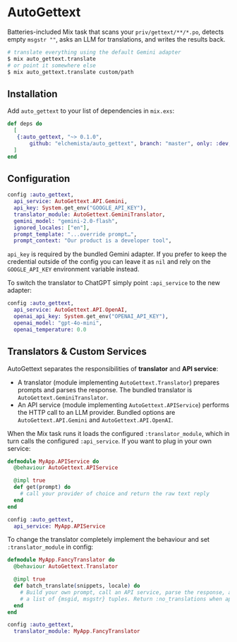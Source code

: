 # AutoGettext

Batteries-included Mix task that scans your `priv/gettext/**/*.po`, detects
empty `msgstr ""`, asks an LLM for translations, and writes the results back.

```bash
# translate everything using the default Gemini adapter
$ mix auto_gettext.translate
# or point it somewhere else
$ mix auto_gettext.translate custom/path
```

## Installation

Add `auto_gettext` to your list of dependencies in `mix.exs`:

```elixir
def deps do
  [
   {:auto_gettext, "~> 0.1.0",
       github: "elchemista/auto_gettext", branch: "master", only: :dev, runtime: false},
  ]
end
```

## Configuration

```elixir
config :auto_gettext,
  api_service: AutoGettext.API.Gemini,
  api_key: System.get_env("GOOGLE_API_KEY"),
  translator_module: AutoGettext.GeminiTranslator,
  gemini_model: "gemini-2.0-flash",
  ignored_locales: ["en"],
  prompt_template: "...override prompt…",
  prompt_context: "Our product is a developer tool",
```

`api_key` is required by the bundled Gemini adapter. If you prefer to keep the
credential outside of the config you can leave it as `nil` and rely on the
`GOOGLE_API_KEY` environment variable instead.

To switch the translator to ChatGPT simply point `:api_service` to the new
adapter:

```elixir
config :auto_gettext,
  api_service: AutoGettext.API.OpenAI,
  openai_api_key: System.get_env("OPENAI_API_KEY"),
  openai_model: "gpt-4o-mini",
  openai_temperature: 0.0
```

## Translators & Custom Services

AutoGettext separates the responsibilities of **translator** and **API service**:

- A translator (module implementing `AutoGettext.Translator`) prepares prompts
  and parses the response. The bundled translator is `AutoGettext.GeminiTranslator`.
- An API service (module implementing `AutoGettext.APIService`) performs the HTTP
  call to an LLM provider. Bundled options are `AutoGettext.API.Gemini` and
  `AutoGettext.API.OpenAI`.

When the Mix task runs it loads the configured `:translator_module`, which in
turn calls the configured `:api_service`. If you want to plug in your own
service:

```elixir
defmodule MyApp.APIService do
  @behaviour AutoGettext.APIService

  @impl true
  def get(prompt) do
    # call your provider of choice and return the raw text reply
  end
end

config :auto_gettext,
  api_service: MyApp.APIService
```

To change the translator completely implement the behaviour and set
`:translator_module` in config:

```elixir
defmodule MyApp.FancyTranslator do
  @behaviour AutoGettext.Translator

  @impl true
  def batch_translate(snippets, locale) do
    # Build your own prompt, call an API service, parse the response, and return
    # a list of {msgid, msgstr} tuples. Return :no_translations when appropriate.
  end
end

config :auto_gettext,
  translator_module: MyApp.FancyTranslator
```

